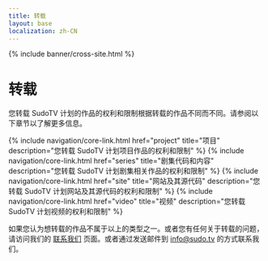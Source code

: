 ```yaml
---
title: 转载
layout: base
localization: zh-CN
---
```


{% include banner/cross-site.html %}

# 转载

您转载 SudoTV 计划的作品的权利和限制根据转载的作品不同而不同。请参阅以下章节以了解更多信息。

{% include navigation/core-link.html
    href="project"
    title="项目"
    description="您转载 SudoTV 计划项目作品的权利和限制"
%}
{% include navigation/core-link.html
    href="series"
    title="剧集代码和内容"
    description="您转载 SudoTV 计划剧集相关作品的权利和限制"
%}
{% include navigation/core-link.html
    href="site"
    title="网站及其源代码"
    description="您转载 SudoTV 计划网站及其源代码的权利和限制"
%}
{% include navigation/core-link.html
    href="video"
    title="视频"
    description="您转载 SudoTV 计划视频的权利和限制"
%}

如果您认为想转载的作品不属于以上的类型之一。或者您有任何关于转载的问题，请访问我们的 [联系我们](https://sudo.tv/contact) 页面。或者通过发送邮件到 [info@sudo.tv](mailto://info@sudo.tv) 的方式联系我们。
